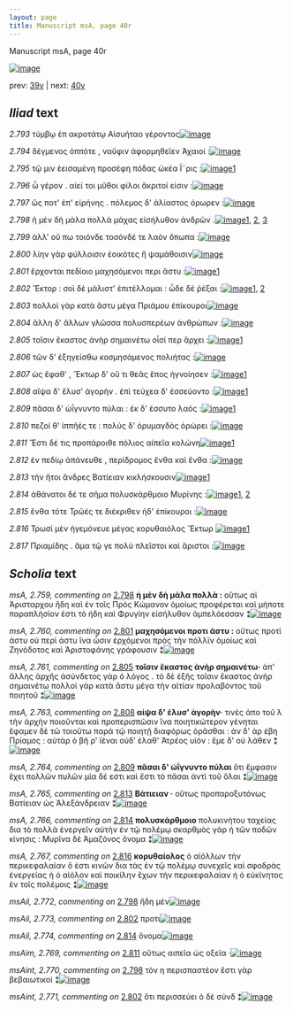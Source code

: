 ```yaml
---
layout: page
title: Manuscript msA, page 40r
---
```


Manuscript msA, page 40r

[![image](http://www.homermultitext.org/iipsrv?OBJ=IIP,1.0&FIF=/project/homer/pyramidal/deepzoom/hmt/vaimg/2017a/VA040RN_0041.tif&WID=100&CVT=JPEG)](http://www.homermultitext.org/ict2/?urn=urn:cite2:hmt:vaimg.2017a:VA040RN_0041)

prev:  [39v](../39v/) | next:  [40v](../40v/)

## *Iliad* text

*2.793* <a id="2.793"/> τύμβῳ ἐπ ακροτάτῳ Αἰσυήταο γέροντος[![image](http://www.homermultitext.org/iipsrv?OBJ=IIP,1.0&FIF=/project/homer/pyramidal/deepzoom/hmt/vaimg/2017a/VA040RN_0041.tif&RGN=0.131,0.2205,0.385,0.0339&WID=1000&CVT=JPEG)](http://www.homermultitext.org/ict2/?urn=urn:cite2:hmt:vaimg.2017a:VA040RN_0041@0.131,0.2205,0.385,0.0339)

*2.794* <a id="2.794"/> δέγμενος ὁππότε , ναῦφιν ἀφορμηθεῖεν Ἀχαιοί :[![image](http://www.homermultitext.org/iipsrv?OBJ=IIP,1.0&FIF=/project/homer/pyramidal/deepzoom/hmt/vaimg/2017a/VA040RN_0041.tif&RGN=0.131,0.237,0.409,0.0339&WID=1000&CVT=JPEG)](http://www.homermultitext.org/ict2/?urn=urn:cite2:hmt:vaimg.2017a:VA040RN_0041@0.131,0.237,0.409,0.0339)

*2.795* <a id="2.795"/> τῷ μιν ἐεισαμένη προσέφη πόδας ὠκέα Ϊ῀ρις :[![image](http://www.homermultitext.org/iipsrv?OBJ=IIP,1.0&FIF=/project/homer/pyramidal/deepzoom/hmt/vaimg/2017a/VA040RN_0041.tif&RGN=0.129,0.2649,0.409,0.0263&WID=1000&CVT=JPEG)](http://www.homermultitext.org/ict2/?urn=urn:cite2:hmt:vaimg.2017a:VA040RN_0041@0.129,0.2649,0.409,0.0263)[1](#msAim_2.768)

*2.796* <a id="2.796"/> ὦ γέρον . αἰεί τοι μῦθοι φίλοι ἄκριτοί εἰσιν :[![image](http://www.homermultitext.org/iipsrv?OBJ=IIP,1.0&FIF=/project/homer/pyramidal/deepzoom/hmt/vaimg/2017a/VA040RN_0041.tif&RGN=0.129,0.2844,0.409,0.0263&WID=1000&CVT=JPEG)](http://www.homermultitext.org/ict2/?urn=urn:cite2:hmt:vaimg.2017a:VA040RN_0041@0.129,0.2844,0.409,0.0263)

*2.797* <a id="2.797"/> ὥς ποτ' ἐπ' εἰρήνης . πόλεμος δ' ἀλίαστος όρωρεν :[![image](http://www.homermultitext.org/iipsrv?OBJ=IIP,1.0&FIF=/project/homer/pyramidal/deepzoom/hmt/vaimg/2017a/VA040RN_0041.tif&RGN=0.128,0.3032,0.409,0.0263&WID=1000&CVT=JPEG)](http://www.homermultitext.org/ict2/?urn=urn:cite2:hmt:vaimg.2017a:VA040RN_0041@0.128,0.3032,0.409,0.0263)

*2.798* <a id="2.798"/> ῆ μὲν δὴ μάλα πολλὰ μάχας εἰσήλυθον ἀνδρῶν .[![image](http://www.homermultitext.org/iipsrv?OBJ=IIP,1.0&FIF=/project/homer/pyramidal/deepzoom/hmt/vaimg/2017a/VA040RN_0041.tif&RGN=0.129,0.3228,0.415,0.0263&WID=1000&CVT=JPEG)](http://www.homermultitext.org/ict2/?urn=urn:cite2:hmt:vaimg.2017a:VA040RN_0041@0.129,0.3228,0.415,0.0263)[1](#msAint_2.770), [2](#msA_2.759), [3](#msAil_2.772)

*2.799* <a id="2.799"/> ἀλλ' οὔ πω τοιόνδε τοσόνδέ τε λαὸν ὄπωπα :[![image](http://www.homermultitext.org/iipsrv?OBJ=IIP,1.0&FIF=/project/homer/pyramidal/deepzoom/hmt/vaimg/2017a/VA040RN_0041.tif&RGN=0.124,0.3431,0.415,0.0263&WID=1000&CVT=JPEG)](http://www.homermultitext.org/ict2/?urn=urn:cite2:hmt:vaimg.2017a:VA040RN_0041@0.124,0.3431,0.415,0.0263)

*2.800* <a id="2.800"/> λίην γὰρ φύλλοισιν ἐοικότες ἢ ψαμάθοισιν[![image](http://www.homermultitext.org/iipsrv?OBJ=IIP,1.0&FIF=/project/homer/pyramidal/deepzoom/hmt/vaimg/2017a/VA040RN_0041.tif&RGN=0.123,0.3634,0.415,0.0263&WID=1000&CVT=JPEG)](http://www.homermultitext.org/ict2/?urn=urn:cite2:hmt:vaimg.2017a:VA040RN_0041@0.123,0.3634,0.415,0.0263)

*2.801* <a id="2.801"/> ἔρχονται πεδίοιο μαχησόμενοι περι ἄστυ :[![image](http://www.homermultitext.org/iipsrv?OBJ=IIP,1.0&FIF=/project/homer/pyramidal/deepzoom/hmt/vaimg/2017a/VA040RN_0041.tif&RGN=0.123,0.38,0.415,0.0263&WID=1000&CVT=JPEG)](http://www.homermultitext.org/ict2/?urn=urn:cite2:hmt:vaimg.2017a:VA040RN_0041@0.123,0.38,0.415,0.0263)[1](#msA_2.760)

*2.802* <a id="2.802"/> Ἕκτορ : σοὶ δὲ μάλιστ' 					ἐπιτέλλομαι : ὧδε δὲ ῥέξαι :[![image](http://www.homermultitext.org/iipsrv?OBJ=IIP,1.0&FIF=/project/homer/pyramidal/deepzoom/hmt/vaimg/2017a/VA040RN_0041.tif&RGN=0.122,0.3988,0.434,0.0324&WID=1000&CVT=JPEG)](http://www.homermultitext.org/ict2/?urn=urn:cite2:hmt:vaimg.2017a:VA040RN_0041@0.122,0.3988,0.434,0.0324)[1](#msAint_2.771), [2](#msAil_2.773)

*2.803* <a id="2.803"/> πολλοὶ γὰρ κατὰ ἄστυ μέγα Πριάμου ἐπίκουροι[![image](http://www.homermultitext.org/iipsrv?OBJ=IIP,1.0&FIF=/project/homer/pyramidal/deepzoom/hmt/vaimg/2017a/VA040RN_0041.tif&RGN=0.122,0.4184,0.434,0.0324&WID=1000&CVT=JPEG)](http://www.homermultitext.org/ict2/?urn=urn:cite2:hmt:vaimg.2017a:VA040RN_0041@0.122,0.4184,0.434,0.0324)

*2.804* <a id="2.804"/> ἄλλη δ' ἄλλων γλῶσσα πολυσπερέων ἀνθρώπων :[![image](http://www.homermultitext.org/iipsrv?OBJ=IIP,1.0&FIF=/project/homer/pyramidal/deepzoom/hmt/vaimg/2017a/VA040RN_0041.tif&RGN=0.121,0.4387,0.434,0.0324&WID=1000&CVT=JPEG)](http://www.homermultitext.org/ict2/?urn=urn:cite2:hmt:vaimg.2017a:VA040RN_0041@0.121,0.4387,0.434,0.0324)

*2.805* <a id="2.805"/> τοῖσιν ἕκαστος ἀνὴρ σημαινέτω οἷσί περ ἄρχει :[![image](http://www.homermultitext.org/iipsrv?OBJ=IIP,1.0&FIF=/project/homer/pyramidal/deepzoom/hmt/vaimg/2017a/VA040RN_0041.tif&RGN=0.121,0.4575,0.434,0.0324&WID=1000&CVT=JPEG)](http://www.homermultitext.org/ict2/?urn=urn:cite2:hmt:vaimg.2017a:VA040RN_0041@0.121,0.4575,0.434,0.0324)[1](#msA_2.761)

*2.806* <a id="2.806"/> τῶν δ' ἐξηγείσθω κοσμησάμενος πολιήτας :[![image](http://www.homermultitext.org/iipsrv?OBJ=IIP,1.0&FIF=/project/homer/pyramidal/deepzoom/hmt/vaimg/2017a/VA040RN_0041.tif&RGN=0.118,0.4778,0.434,0.0324&WID=1000&CVT=JPEG)](http://www.homermultitext.org/ict2/?urn=urn:cite2:hmt:vaimg.2017a:VA040RN_0041@0.118,0.4778,0.434,0.0324)

*2.807* <a id="2.807"/> ὡς ἔφαθ' , Ἕκτωρ δ' οὔ 					τι θεᾶς ἔπος ἠγνοίησεν :[![image](http://www.homermultitext.org/iipsrv?OBJ=IIP,1.0&FIF=/project/homer/pyramidal/deepzoom/hmt/vaimg/2017a/VA040RN_0041.tif&RGN=0.118,0.4996,0.434,0.0324&WID=1000&CVT=JPEG)](http://www.homermultitext.org/ict2/?urn=urn:cite2:hmt:vaimg.2017a:VA040RN_0041@0.118,0.4996,0.434,0.0324)[1](#msA_2.762)

*2.808* <a id="2.808"/> αῖψα δ' ἔλυσ' ἀγορὴν . ἐπὶ τεύχεα δ' ἐσσεύοντο :[![image](http://www.homermultitext.org/iipsrv?OBJ=IIP,1.0&FIF=/project/homer/pyramidal/deepzoom/hmt/vaimg/2017a/VA040RN_0041.tif&RGN=0.118,0.5192,0.434,0.0324&WID=1000&CVT=JPEG)](http://www.homermultitext.org/ict2/?urn=urn:cite2:hmt:vaimg.2017a:VA040RN_0041@0.118,0.5192,0.434,0.0324)[1](#msA_2.763)

*2.809* <a id="2.809"/> πᾶσαι δ' ὠΐγνυντο πύλαι : ἐκ δ' έσσυτο λαός :[![image](http://www.homermultitext.org/iipsrv?OBJ=IIP,1.0&FIF=/project/homer/pyramidal/deepzoom/hmt/vaimg/2017a/VA040RN_0041.tif&RGN=0.118,0.5372,0.434,0.0324&WID=1000&CVT=JPEG)](http://www.homermultitext.org/ict2/?urn=urn:cite2:hmt:vaimg.2017a:VA040RN_0041@0.118,0.5372,0.434,0.0324)[1](#msA_2.764)

*2.810* <a id="2.810"/> πεζοί θ' ἱππῆές τε : πολὺς δ' ὀρυμαγδὸς ὀρώρει :[![image](http://www.homermultitext.org/iipsrv?OBJ=IIP,1.0&FIF=/project/homer/pyramidal/deepzoom/hmt/vaimg/2017a/VA040RN_0041.tif&RGN=0.118,0.5553,0.434,0.0324&WID=1000&CVT=JPEG)](http://www.homermultitext.org/ict2/?urn=urn:cite2:hmt:vaimg.2017a:VA040RN_0041@0.118,0.5553,0.434,0.0324)

*2.811* <a id="2.811"/> Ἔστι δέ τις προπάροιθε πόλιος αἰπεῖα κολώνη[![image](http://www.homermultitext.org/iipsrv?OBJ=IIP,1.0&FIF=/project/homer/pyramidal/deepzoom/hmt/vaimg/2017a/VA040RN_0041.tif&RGN=0.116,0.5741,0.434,0.0324&WID=1000&CVT=JPEG)](http://www.homermultitext.org/ict2/?urn=urn:cite2:hmt:vaimg.2017a:VA040RN_0041@0.116,0.5741,0.434,0.0324)[1](#msAim_2.769)

*2.812* <a id="2.812"/> ἐν πεδίῳ ἀπάνευθε , περίδρομος ἔνθα καὶ ἔνθα :[![image](http://www.homermultitext.org/iipsrv?OBJ=IIP,1.0&FIF=/project/homer/pyramidal/deepzoom/hmt/vaimg/2017a/VA040RN_0041.tif&RGN=0.118,0.5922,0.434,0.0324&WID=1000&CVT=JPEG)](http://www.homermultitext.org/ict2/?urn=urn:cite2:hmt:vaimg.2017a:VA040RN_0041@0.118,0.5922,0.434,0.0324)

*2.813* <a id="2.813"/> τὴν ἤτοι ἄνδρες Βατίειαν κικλήσκουσιν[![image](http://www.homermultitext.org/iipsrv?OBJ=IIP,1.0&FIF=/project/homer/pyramidal/deepzoom/hmt/vaimg/2017a/VA040RN_0041.tif&RGN=0.118,0.6095,0.434,0.0324&WID=1000&CVT=JPEG)](http://www.homermultitext.org/ict2/?urn=urn:cite2:hmt:vaimg.2017a:VA040RN_0041@0.118,0.6095,0.434,0.0324)[1](#msA_2.765)

*2.814* <a id="2.814"/> ἀθάνατοι δέ τε σῆμα πολυσκάρθμοιο Μυρίνης :[![image](http://www.homermultitext.org/iipsrv?OBJ=IIP,1.0&FIF=/project/homer/pyramidal/deepzoom/hmt/vaimg/2017a/VA040RN_0041.tif&RGN=0.118,0.6283,0.434,0.0324&WID=1000&CVT=JPEG)](http://www.homermultitext.org/ict2/?urn=urn:cite2:hmt:vaimg.2017a:VA040RN_0041@0.118,0.6283,0.434,0.0324)[1](#msA_2.766), [2](#msAil_2.774)

*2.815* <a id="2.815"/> ἔνθα τότε Τρῶές τε 					διέκριθεν ἠδ' ἐπίκουροι :[![image](http://www.homermultitext.org/iipsrv?OBJ=IIP,1.0&FIF=/project/homer/pyramidal/deepzoom/hmt/vaimg/2017a/VA040RN_0041.tif&RGN=0.115,0.6479,0.434,0.0324&WID=1000&CVT=JPEG)](http://www.homermultitext.org/ict2/?urn=urn:cite2:hmt:vaimg.2017a:VA040RN_0041@0.115,0.6479,0.434,0.0324)

*2.816* <a id="2.816"/> Τρωσὶ μὲν ἡγεμόνευε 					μέγας κορυθαιόλος Ἕκτωρ 				[![image](http://www.homermultitext.org/iipsrv?OBJ=IIP,1.0&FIF=/project/homer/pyramidal/deepzoom/hmt/vaimg/2017a/VA040RN_0041.tif&RGN=0.123,0.6697,0.434,0.0324&WID=1000&CVT=JPEG)](http://www.homermultitext.org/ict2/?urn=urn:cite2:hmt:vaimg.2017a:VA040RN_0041@0.123,0.6697,0.434,0.0324)[1](#msA_2.767)

*2.817* <a id="2.817"/> Πριαμίδης . ἅμα τῷ γε 					πολὺ πλεῖστοι καὶ ἄριστοι :[![image](http://www.homermultitext.org/iipsrv?OBJ=IIP,1.0&FIF=/project/homer/pyramidal/deepzoom/hmt/vaimg/2017a/VA040RN_0041.tif&RGN=0.111,0.6892,0.434,0.0324&WID=1000&CVT=JPEG)](http://www.homermultitext.org/ict2/?urn=urn:cite2:hmt:vaimg.2017a:VA040RN_0041@0.111,0.6892,0.434,0.0324)

## *Scholia* text

*msA, 2.759, commenting on* [2.798](#2.798)  <a id="msA_2.759"/> **ἡ μὲν δὴ μάλα πολλὰ :** οὕτως αἱ Ἀρισταρχου ἤδη καὶ ἐν τοῖς Πρὸς Κώμανον ὁμοίως προφέρεται καὶ μήποτε παραπλήσίον ἐστι τὸ ήδη καὶ Φρυγίην εἰσήλυθον ἀμπελόεσσαν ⁑[![image](http://www.homermultitext.org/iipsrv?OBJ=IIP,1.0&FIF=/project/homer/pyramidal/deepzoom/hmt/vaimg/2017a/VA040RN_0041.tif&RGN=0.5443,0.3249,0.207,0.0536&WID=1000&CVT=JPEG)](http://www.homermultitext.org/ict2/?urn=urn:cite2:hmt:vaimg.2017a:VA040RN_0041@0.5443,0.3249,0.207,0.0536)

*msA, 2.760, commenting on* [2.801](#2.801)  <a id="msA_2.760"/> **μαχησόμενοι προτι άστυ :** οὕτως προτὶ άστυ οὐ περὶ άστυ ἵνα ὦσιν ἐρχόμενοι πρὸς τὴν πόλλϊν ὁμοίως καὶ Ζηνόδοτος καὶ Ἀριστοφάνης γράφουσιν ⁑[![image](http://www.homermultitext.org/iipsrv?OBJ=IIP,1.0&FIF=/project/homer/pyramidal/deepzoom/hmt/vaimg/2017a/VA040RN_0041.tif&RGN=0.5433,0.3755,0.1993,0.0476&WID=1000&CVT=JPEG)](http://www.homermultitext.org/ict2/?urn=urn:cite2:hmt:vaimg.2017a:VA040RN_0041@0.5433,0.3755,0.1993,0.0476)

*msA, 2.761, commenting on* [2.805](#2.805)  <a id="msA_2.761"/> **τοῖσιν ἕκαστος ἀνὴρ σημαινέτω·** ἀπ' ἄλλης ἀρχῆς ἀσύνδετος γὰρ ὁ λόγος . τὸ δὲ ἑξῆς τοῖσιν ἕκαστος ἀνὴρ σημαινέτω πολλοὶ γὰρ κατὰ ἄστυ μέγα τὴν αἰτίαν προλαβόντος τοῦ ποιητοῦ ⁑[![image](http://www.homermultitext.org/iipsrv?OBJ=IIP,1.0&FIF=/project/homer/pyramidal/deepzoom/hmt/vaimg/2017a/VA040RN_0041.tif&RGN=0.547,0.4178,0.201,0.062&WID=1000&CVT=JPEG)](http://www.homermultitext.org/ict2/?urn=urn:cite2:hmt:vaimg.2017a:VA040RN_0041@0.547,0.4178,0.201,0.062)

*msA, 2.763, commenting on* [2.808](#2.808)  <a id="msA_2.763"/> **αἰψα δ' έλυσ' ἀγορὴν·** τινὲς ἀπο τοῦ λ τὴν ἀρχὴν ποιοῦνται καὶ προπερισπῶσιν ἵνα ποιητικώτερον γένηται ἔφαμεν δὲ τῶ τοιοῦτω παρὰ τῷ ποιητῇ διαφόρως ὁρᾶσθαι : ἀν δ' ὰρ έβη Πρίαμος : αὐτὰρ ὁ βῆ ρ' ϊέναι οὐδ' έλαθ' Ἀτρέος υἱόν : ἔμε δ' οὐ λάθεν ⁑[![image](http://www.homermultitext.org/iipsrv?OBJ=IIP,1.0&FIF=/project/homer/pyramidal/deepzoom/hmt/vaimg/2017a/VA040RN_0041.tif&RGN=0.5393,0.5307,0.2103,0.0884&WID=1000&CVT=JPEG)](http://www.homermultitext.org/ict2/?urn=urn:cite2:hmt:vaimg.2017a:VA040RN_0041@0.5393,0.5307,0.2103,0.0884)

*msA, 2.764, commenting on* [2.809](#2.809)  <a id="msA_2.764"/> **πᾶσαι δ' ὡΐγνυντο πύλαι** ὅτι ἔμφασιν ἔχει πολλῶν πυλῶν μία δέ εστι καὶ ἔστι τὸ πᾶσαι ἀντὶ τοῦ ὅλαι ⁑[![image](http://www.homermultitext.org/iipsrv?OBJ=IIP,1.0&FIF=/project/homer/pyramidal/deepzoom/hmt/vaimg/2017a/VA040RN_0041.tif&RGN=0.5307,0.6148,0.2047,0.0403&WID=1000&CVT=JPEG)](http://www.homermultitext.org/ict2/?urn=urn:cite2:hmt:vaimg.2017a:VA040RN_0041@0.5307,0.6148,0.2047,0.0403)

*msA, 2.765, commenting on* [2.813](#2.813)  <a id="msA_2.765"/> **Βάτιειαν ·** οὕτως προπαροξυτόνως Βατίειαν ὡς Ἀλεξάνδρειαν ⁑[![image](http://www.homermultitext.org/iipsrv?OBJ=IIP,1.0&FIF=/project/homer/pyramidal/deepzoom/hmt/vaimg/2017a/VA040RN_0041.tif&RGN=0.546,0.6606,0.1837,0.0278&WID=1000&CVT=JPEG)](http://www.homermultitext.org/ict2/?urn=urn:cite2:hmt:vaimg.2017a:VA040RN_0041@0.546,0.6606,0.1837,0.0278)

*msA, 2.766, commenting on* [2.814](#2.814)  <a id="msA_2.766"/> **πολυσκάρθμοιο** πολυκινήτου ταχείας δια τὸ πολλὰ ἐνεργεῖν αὐτὴν ἐν τῷ πολέμῳ σκαρθμὸς γὰρ ἡ τῶν ποδῶν κίνησις : Μυρῖνα δὲ Ἁμαζόνος ὄνομα ⁑[![image](http://www.homermultitext.org/iipsrv?OBJ=IIP,1.0&FIF=/project/homer/pyramidal/deepzoom/hmt/vaimg/2017a/VA040RN_0041.tif&RGN=0.5463,0.6856,0.2103,0.0456&WID=1000&CVT=JPEG)](http://www.homermultitext.org/ict2/?urn=urn:cite2:hmt:vaimg.2017a:VA040RN_0041@0.5463,0.6856,0.2103,0.0456)

*msA, 2.767, commenting on* [2.816](#2.816)  <a id="msA_2.767"/> **κορυθαίολος** ὁ αἰόλλων τὴν περικεφαλαίαν ὅ ἐστι κινῶν δια τὰς ἐν τῷ πολέμῳ συνεχεῖς καὶ σφοδρὰς ἐνεργείας ἠ ὁ αἰόλον καὶ ποικίλην ἔχων τὴν περικεφαλαίαν ἠ ὁ εὐκίνητος ἐν τοῖς πολέμοις ⁑[![image](http://www.homermultitext.org/iipsrv?OBJ=IIP,1.0&FIF=/project/homer/pyramidal/deepzoom/hmt/vaimg/2017a/VA040RN_0041.tif&RGN=0.1197,0.7344,0.6093,0.0378&WID=1000&CVT=JPEG)](http://www.homermultitext.org/ict2/?urn=urn:cite2:hmt:vaimg.2017a:VA040RN_0041@0.1197,0.7344,0.6093,0.0378)

*msAil, 2.772, commenting on* [2.798](#2.798)  <a id="msAil_2.772"/> ἤδη μέν[![image](http://www.homermultitext.org/iipsrv?OBJ=IIP,1.0&FIF=/project/homer/pyramidal/deepzoom/hmt/vaimg/2017a/VA040RN_0041.tif&RGN=0.1543,0.3196,0.0237,0.009&WID=1000&CVT=JPEG)](http://www.homermultitext.org/ict2/?urn=urn:cite2:hmt:vaimg.2017a:VA040RN_0041@0.1543,0.3196,0.0237,0.009)

*msAil, 2.773, commenting on* [2.802](#2.802)  <a id="msAil_2.773"/> προτι[![image](http://www.homermultitext.org/iipsrv?OBJ=IIP,1.0&FIF=/project/homer/pyramidal/deepzoom/hmt/vaimg/2017a/VA040RN_0041.tif&RGN=0.422,0.383,0.0293,0.0115&WID=1000&CVT=JPEG)](http://www.homermultitext.org/ict2/?urn=urn:cite2:hmt:vaimg.2017a:VA040RN_0041@0.422,0.383,0.0293,0.0115)

*msAil, 2.774, commenting on* [2.814](#2.814)  <a id="msAil_2.774"/> ὄνομα[![image](http://www.homermultitext.org/iipsrv?OBJ=IIP,1.0&FIF=/project/homer/pyramidal/deepzoom/hmt/vaimg/2017a/VA040RN_0041.tif&RGN=0.4913,0.6303,0.0313,0.011&WID=1000&CVT=JPEG)](http://www.homermultitext.org/ict2/?urn=urn:cite2:hmt:vaimg.2017a:VA040RN_0041@0.4913,0.6303,0.0313,0.011)

*msAim, 2.769, commenting on* [2.811](#2.811)  <a id="msAim_2.769"/> οὕτως αιπεῖα ὡς οξεῖα ·[![image](http://www.homermultitext.org/iipsrv?OBJ=IIP,1.0&FIF=/project/homer/pyramidal/deepzoom/hmt/vaimg/2017a/VA040RN_0041.tif&RGN=0.498,0.5745,0.0477,0.015&WID=1000&CVT=JPEG)](http://www.homermultitext.org/ict2/?urn=urn:cite2:hmt:vaimg.2017a:VA040RN_0041@0.498,0.5745,0.0477,0.015)

*msAint, 2.770, commenting on* [2.798](#2.798)  <a id="msAint_2.770"/> τὸν η περισπαστέον ἔστι γὰρ βεβαιωτικοί ⁑[![image](http://www.homermultitext.org/iipsrv?OBJ=IIP,1.0&FIF=/project/homer/pyramidal/deepzoom/hmt/vaimg/2017a/VA040RN_0041.tif&RGN=0.0737,0.3234,0.0607,0.0373&WID=1000&CVT=JPEG)](http://www.homermultitext.org/ict2/?urn=urn:cite2:hmt:vaimg.2017a:VA040RN_0041@0.0737,0.3234,0.0607,0.0373)

*msAint, 2.771, commenting on* [2.802](#2.802)  <a id="msAint_2.771"/> ὅτι περισσεύει ὁ δὲ σύνδ ⁑[![image](http://www.homermultitext.org/iipsrv?OBJ=IIP,1.0&FIF=/project/homer/pyramidal/deepzoom/hmt/vaimg/2017a/VA040RN_0041.tif&RGN=0.0693,0.403,0.0603,0.0293&WID=1000&CVT=JPEG)](http://www.homermultitext.org/ict2/?urn=urn:cite2:hmt:vaimg.2017a:VA040RN_0041@0.0693,0.403,0.0603,0.0293)